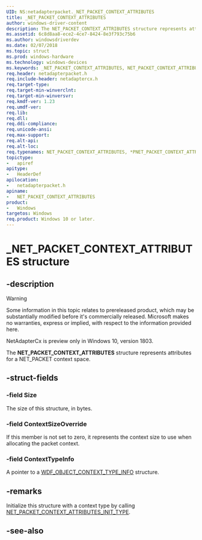 ```yaml
---
UID: NS:netadapterpacket._NET_PACKET_CONTEXT_ATTRIBUTES
title: _NET_PACKET_CONTEXT_ATTRIBUTES
author: windows-driver-content
description: The NET_PACKET_CONTEXT_ATTRIBUTES structure represents attributes for a NET_PACKET context space.
ms.assetid: 6c8d8aa8-ece2-4ce7-8424-8e3f793c75b6
ms.author: windowsdriverdev
ms.date: 02/07/2018
ms.topic: struct
ms.prod: windows-hardware
ms.technology: windows-devices
ms.keywords: _NET_PACKET_CONTEXT_ATTRIBUTES, NET_PACKET_CONTEXT_ATTRIBUTES, *PNET_PACKET_CONTEXT_ATTRIBUTES, 
req.header: netadapterpacket.h
req.include-header: netadaptercx.h
req.target-type:
req.target-min-winverclnt:
req.target-min-winversvr:
req.kmdf-ver: 1.23
req.umdf-ver:
req.lib:
req.dll:
req.ddi-compliance:
req.unicode-ansi:
req.max-support:
req.alt-api:
req.alt-loc:
req.typenames: NET_PACKET_CONTEXT_ATTRIBUTES, *PNET_PACKET_CONTEXT_ATTRIBUTES
topictype: 
-	apiref
apitype: 
-	HeaderDef
apilocation: 
-	netadapterpacket.h
apiname: 
-	NET_PACKET_CONTEXT_ATTRIBUTES
product:
-	Windows
targetos: Windows
req.product: Windows 10 or later.
---
```


# _NET_PACKET_CONTEXT_ATTRIBUTES structure

## -description

> [!WARNING]
> Some information in this topic relates to prereleased product, which may be substantially modified before it's commercially released. Microsoft makes no warranties, express or implied, with respect to the information provided here.
>
> NetAdapterCx is preview only in Windows 10, version 1803.

The **NET_PACKET_CONTEXT_ATTRIBUTES** structure represents attributes for a NET_PACKET context space.

## -struct-fields

### -field Size
The size of this structure, in bytes.
 
### -field ContextSizeOverride
If this member is not set to zero, it represents the context size to use when allocating the packet context.
 
### -field ContextTypeInfo
A pointer to a [WDF_OBJECT_CONTEXT_TYPE_INFO](../wdfobject/ns-wdfobject-_wdf_object_context_type_info.md) structure.

## -remarks
Initialize this structure with a context type by calling [NET_PACKET_CONTEXT_ATTRIBUTES_INIT_TYPE](nf-netadapterpacket-net_packet_context_attributes_init_type.md).



## -see-also